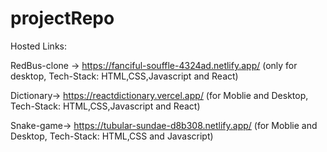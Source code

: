 # projectRepo
Hosted Links:

RedBus-clone -> https://fanciful-souffle-4324ad.netlify.app/ 
(only for desktop, Tech-Stack: HTML,CSS,Javascript and React)

Dictionary-> https://reactdictionary.vercel.app/ 
(for Moblie and Desktop, Tech-Stack: HTML,CSS,Javascript and React)

Snake-game-> https://tubular-sundae-d8b308.netlify.app/ 
(for Moblie and Desktop, Tech-Stack: HTML,CSS and Javascript)

